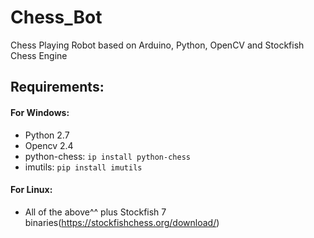# Chess_Bot #
Chess Playing Robot based on Arduino, Python, OpenCV and Stockfish Chess Engine 
## Requirements:
#### For Windows:
* Python 2.7
* Opencv 2.4
* python-chess: `ip install python-chess`
* imutils: `pip install imutils`
#### For Linux:
* All of the above^^ plus Stockfish 7 binaries(https://stockfishchess.org/download/)
